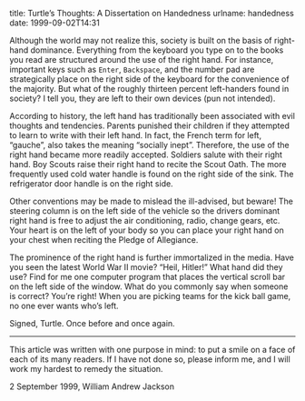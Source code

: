 title: Turtle&#x02bc;s Thoughts: A Dissertation on Handedness
urlname: handedness
date: 1999-09-02T14:31

Although the world may not realize this, society is built on the basis of right-hand dominance. Everything from the keyboard you type on to the books you read are structured around the use of the right hand. For instance, important keys such as `Enter`, `Backspace`, and the number pad are strategically place on the right side of the keyboard for the convenience of the majority. But what of the roughly thirteen percent left-handers found in society? I tell you, they are left to their own devices (pun not intended).

According to history, the left hand has traditionally been associated with evil thoughts and tendencies. Parents punished their children if they attempted to learn to write with their left hand. In fact, the French term for left, &ldquo;gauche&rdquo;, also takes the meaning &ldquo;socially inept&rdquo;. Therefore, the use of the right hand became more readily accepted. Soldiers salute with their right hand. Boy Scouts raise their right hand to recite the Scout Oath. The more frequently used cold water handle is found on the right side of the sink. The refrigerator door handle is on the right side.

Other conventions may be made to mislead the ill-advised, but beware! The steering column is on the left side of the vehicle so the drivers dominant right hand is free to adjust the air conditioning, radio, change gears, etc. Your heart is on the left of your body so you can place your right hand on your chest when reciting the Pledge of Allegiance.

The prominence of the right hand is further immortalized in the media. Have you seen the latest World War II movie? &ldquo;Heil, Hitler!&rdquo; What hand did they use? Find for me one computer program that places the vertical scroll bar on the left side of the window. What do you commonly say when someone is correct? You&#x02bc;re right! When you are picking teams for the kick ball game, no one ever wants who&#x02bc;s left.

Signed, Turtle. Once before and once again.

---

This article was written with one purpose in mind: to put a smile on a face of each of its many readers. If I have not done so, please inform me, and I will work my hardest to remedy the situation.

2 September 1999, William Andrew Jackson